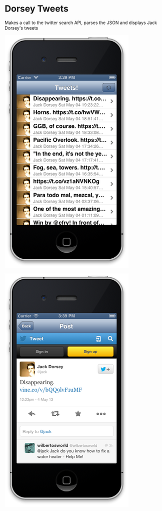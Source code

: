 Dorsey Tweets
============

Makes a call to the twitter search API, parses the JSON and displays Jack Dorsey's tweets

![Alt text](Twitter_1.png "I call it Eureka!")

![Alt text](Twitter_2.png "I call it Eureka!")
